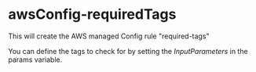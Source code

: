 # awsConfig-requiredTags

This will create the AWS managed Config rule "required-tags"

You can define the tags to check for by setting the *InputParameters* in the params variable.
